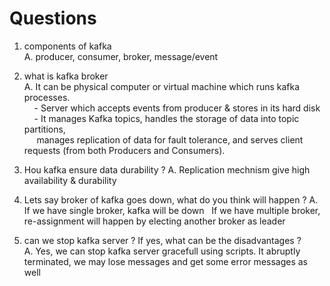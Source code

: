 # Questions

1. components of kafka <br>
A. producer, consumer, broker, message/event

2. what is kafka broker <br>
A. It can be physical computer or virtual machine which runs kafka processes. <br> 
  &nbsp;&nbsp;&nbsp; - Server which accepts events from producer & stores in its hard disk <br> 
  &nbsp;&nbsp;&nbsp; - It manages Kafka topics, handles the storage of data into topic partitions, <br>
  &nbsp;&nbsp;&nbsp;&nbsp;   manages replication of data for fault tolerance, and serves client requests (from both Producers and Consumers).

3. Hou kafka ensure data durability ? 
A. Replication mechnism give high availability & durability

4. Lets say broker of kafka goes down, what do you think will happen ?
A. If we have single broker, kafka will be down
&nbsp; If we have multiple broker, re-assignment will happen by electing another broker as leader 

6. can we stop kafka server ? If yes, what can be the disadvantages ? <br>
A. Yes, we can stop kafka server gracefull using scripts. It abruptly terminated, we may lose messages and get some error messages as well 
